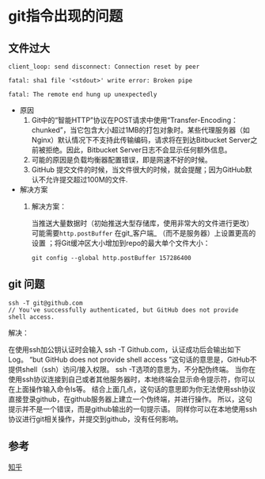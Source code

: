 # git指令出现的问题

## 文件过大

```text
client_loop: send disconnect: Connection reset by peer
```

```text
fatal: sha1 file '<stdout>' write error: Broken pipe

fatal: The remote end hung up unexpectedly
```

* 原因
  1. Git中的“智能HTTP”协议在POST请求中使用“Transfer-Encoding：chunked”，当它包含大小超过1MB的打包对象时。某些代理服务器（如Nginx）默认情况下不支持此传输编码，请求将在到达Bitbucket Server之前被拒绝。因此，Bitbucket Server日志不会显示任何额外信息。
  2. 可能的原因是负载均衡器配置错误，即是网速不好的时候。
  3. GitHub 提交文件的时候，当文件很大的时候，就会提醒；因为GitHub默认不允许提交超过100M的文件.
* 解决方案
  1. 解决方案：

     当推送大量数据时（初始推送大型存储库，使用非常大的文件进行更改）可能需要`http.postBuffer` 在git_客户端_ （而不是服务器）上设置更高的 设置 ；将Git缓冲区大小增加到repo的最大单个文件大小：

     ```text
     git config --global http.postBuffer 157286400
     ```



## git 问题

```shell 
ssh -T git@github.com
// You've successfully authenticated, but GitHub does not provide shell access.
```



解决：

在使用ssh加公钥认证时会输入 ssh -T Github.com，认证成功后会输出如下Log。
“but GitHub does not provide shell access ”这句话的意思是，GitHub不提供shell（ssh）访问/接入权限。
ssh -T选项的意思为，不分配伪终端。
当你在使用ssh协议连接到自己或者其他服务器时，本地终端会显示命令提示符，你可以在上面操作输入命令ls等。
结合上面几点，这句话的意思即为你无法使用ssh协议直接登录github，在github服务器上建立一个伪终端，并进行操作。
所以，这句提示并不是一个错误，而是github输出的一句提示语。
同样你可以在本地使用ssh协议进行git相关操作，并提交到github，没有任何影响。



## **参考**

[知乎](https://zhuanlan.zhihu.com/p/40634410)


